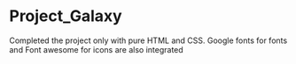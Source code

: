 # Project_Galaxy
Completed the project only with pure HTML and CSS. Google fonts for fonts and Font awesome for icons are also integrated 
